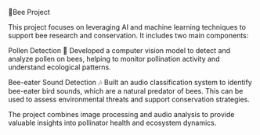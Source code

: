 🐝Bee Project

This project focuses on leveraging AI and machine learning techniques to support bee research and conservation. It includes two main components:

Pollen Detection 🌼
Developed a computer vision model to detect and analyze pollen on bees, helping to monitor pollination activity and understand ecological patterns.

Bee-eater Sound Detection 🎶
Built an audio classification system to identify bee-eater bird sounds, which are a natural predator of bees. This can be used to assess environmental threats and support conservation strategies.

The project combines image processing and audio analysis to provide valuable insights into pollinator health and ecosystem dynamics.
